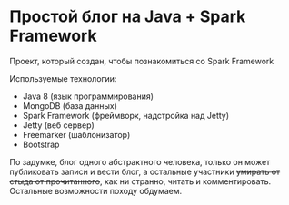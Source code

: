# Простой блог на Java + Spark Framework

Проект, который создан, чтобы познакомиться со Spark Framework

Используемые технологии:
  * Java 8 (язык программирования)
  * MongoDB (база данных)
  * Spark Framework (фреймворк, надстройка над Jetty)
  * Jetty (веб сервер)
  * Freemarker (шаблонизатор)
  * Bootstrap

По задумке, блог одного абстрактного человека, только он может публиковать
записи и вести блог, а остальные участники ~~умирать от стыда от прочитанного~~, как ни странно, читать и комментировать.
Остальные возможности походу обдумаем.